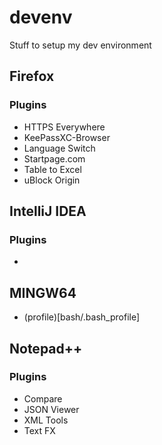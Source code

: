 # devenv
Stuff to setup my dev environment

## Firefox
### Plugins
- HTTPS Everywhere
- KeePassXC-Browser
- Language Switch
- Startpage.com
- Table to Excel
- uBlock Origin

## IntelliJ IDEA
### Plugins
-

## MINGW64
- (profile)[bash/.bash_profile]

## Notepad++
### Plugins
- Compare
- JSON Viewer
- XML Tools
- Text FX
